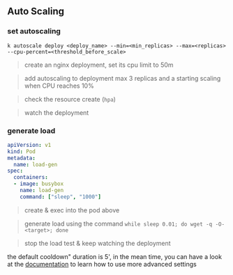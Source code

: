 ## Auto Scaling


### set autoscaling
`k autoscale deploy <deploy_name> --min=<min_replicas> --max=<replicas> --cpu-percent=<threshold_before_scale>`

> create an nginx deployment, set its cpu limit to 50m

> add autoscaling to deployment max 3 replicas and a starting scaling when CPU reaches 10%

> check the resource create (`hpa`)

> watch the deployment

### generate load

```yaml
apiVersion: v1
kind: Pod
metadata:
  name: load-gen
spec:
  containers:
  - image: busybox
    name: load-gen
    command: ["sleep", "1000"]
```

> create & exec into the pod above

> generate load using the command `while sleep 0.01; do wget -q -O- <target>; done`

> stop the load test & keep watching the deployment 

the default cooldown" duration is 5', in the mean time, you can have a look at the [documentation](https://kubernetes.io/docs/tasks/run-application/horizontal-pod-autoscale-walkthrough/#autoscaling-on-multiple-metrics-and-custom-metrics) to learn how to use more advanced settings